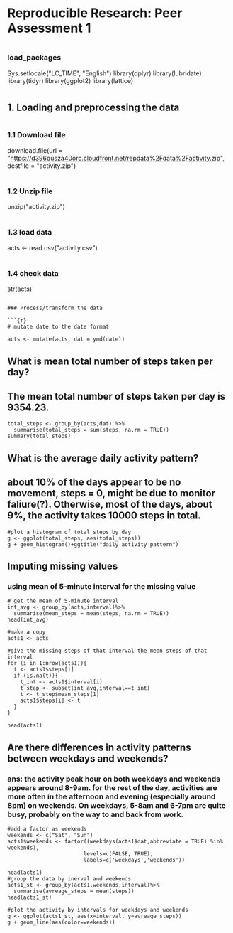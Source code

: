 # Reproducible Research: Peer Assessment 1
#
### load_packages
Sys.setlocale("LC_TIME", "English")
library(dplyr)
library(lubridate)
library(tidyr)
library(ggplot2)
library(lattice)
#
## 1. Loading and preprocessing the data
#
### 1.1 Download file
download.file(url = "https://d396qusza40orc.cloudfront.net/repdata%2Fdata%2Factivity.zip", destfile = "activity.zip")
# 
### 1.2 Unzip file
unzip("activity.zip")
#
### 1.3 load data
acts <- read.csv("activity.csv")
#
### 1.4 check data
str(acts)

```

### Process/transform the data

```{r}
# mutate date to the date format

acts <- mutate(acts, dat = ymd(date))
```

## What is mean total number of steps taken per day?

## The mean total number of steps taken per day is 9354.23.

```{r}
total_steps <- group_by(acts,dat) %>%
  summarise(total_steps = sum(steps, na.rm = TRUE))
summary(total_steps)

```

## What is the average daily activity pattern?

## about 10% of the days appear to be no movement, steps = 0, might be due to monitor faliure(?). Otherwise, most of the days, about 9%, the activity takes 10000 steps in total. 

```{r}
#plot a histogram of total_steps by day
g <- ggplot(total_steps, aes(total_steps))
g + geom_histogram()+ggtitle("daily activity pattern")

```

## Imputing missing values

### using mean of 5-minute interval for the missing value

```{r}
# get the mean of 5-minute interval 
int_avg <- group_by(acts,interval)%>%
  summarise(mean_steps = mean(steps, na.rm = TRUE))
head(int_avg)

#make a copy
acts1 <- acts

#give the missing steps of that interval the mean steps of that interval
for (i in 1:nrow(acts1)){
  t <- acts1$steps[i]
  if (is.na(t)){
    t_int <- acts1$interval[i]
    t_step <- subset(int_avg,interval==t_int)
    t <- t_step$mean_steps[1]
    acts1$steps[i] <- t
  } 
}

head(acts1)
```


## Are there differences in activity patterns between weekdays and weekends?

### ans: the activity peak hour on both weekdays and weekends appears around 8-9am. for the rest of the day, activities are more often in the afternoon and evening (especially around 8pm) on weekends. On weekdays, 5-8am and 6-7pm are quite busy, probably on the way to and back from work.

```{r}
#add a factor as weekends
weekends <- c("Sat", "Sun")
acts1$weekends <- factor((weekdays(acts1$dat,abbreviate = TRUE) %in% weekends),
                        levels=c(FALSE, TRUE), 
                        labels=c('weekdays','weekends'))

head(acts1)
#group the data by inerval and weekends
acts1_st <- group_by(acts1,weekends,interval)%>%
  summarise(avreage_steps = mean(steps))
head(acts1_st)
```

```{r}
#plot the activity by intervals for weekdays and weekends
g <- ggplot(acts1_st, aes(x=interval, y=avreage_steps))
g + geom_line(aes(color=weekends))
```
